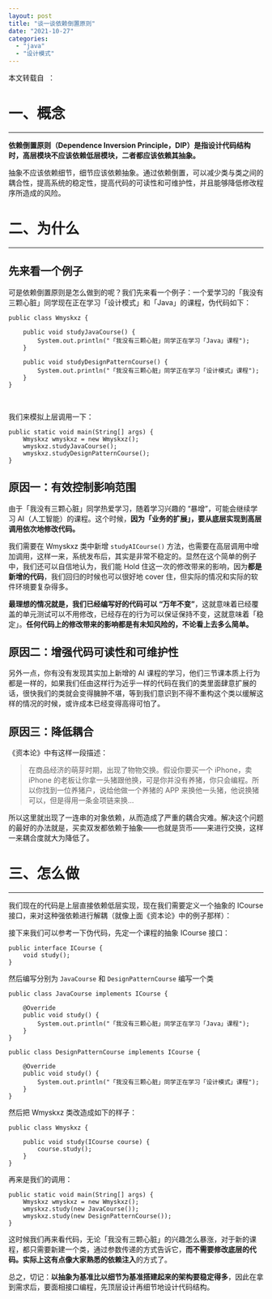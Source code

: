 ```yaml
---
layout: post
title: "谈一谈依赖倒置原则"
date: "2021-10-27"
categories: 
  - "java"
  - "设计模式"
---
```


本文转载自  ：

# 一、概念

* * *

**依赖倒置原则（Dependence Inversion Principle，DIP）是指设计代码结构时，高层模块不应该依赖低层模块，二者都应该依赖其抽象。**

抽象不应该依赖细节，细节应该依赖抽象。通过依赖倒置，可以减少类与类之间的耦合性，提高系统的稳定性，提高代码的可读性和可维护性，并且能够降低修改程序所造成的风险。

# 二、为什么

* * *

## 先来看一个例子

可是依赖倒置原则是怎么做到的呢？我们先来看一个例子：一个爱学习的「我没有三颗心脏」同学现在正在学习「设计模式」和「Java」的课程，伪代码如下：

```
public class Wmyskxz {

    public void studyJavaCourse() {
        System.out.println("「我没有三颗心脏」同学正在学习「Java」课程");
    }

    public void studyDesignPatternCourse() {
        System.out.println("「我没有三颗心脏」同学正在学习「设计模式」课程");
    }
}
```

 

我们来模拟上层调用一下：

```
public static void main(String[] args) {
    Wmyskxz wmyskxz = new Wmyskxz();
    wmyskxz.studyJavaCourse();
    wmyskxz.studyDesignPatternCourse();
}
```

## 原因一：有效控制影响范围

由于「我没有三颗心脏」同学热爱学习，随着学习兴趣的 “暴增”，可能会继续学习 AI（人工智能）的课程。这个时候，**因为「业务的扩展」，要从底层实现到高层调用依次地修改代码。**

我们需要在 Wmyskxz 类中新增 `studyAICourse()` 方法，也需要在高层调用中增加调用，这样一来，系统发布后，其实是非常不稳定的。显然在这个简单的例子中，我们还可以自信地认为，我们能 Hold 住这一次的修改带来的影响，因为**都是新增的代码**，我们回归的时候也可以很好地 cover 住，但实际的情况和实际的软件环境要复杂得多。

**最理想的情况就是，我们已经编写好的代码可以 “万年不变”**，这就意味着已经覆盖的单元测试可以不用修改，已经存在的行为可以保证保持不变，这就意味着「稳定」。**任何代码上的修改带来的影响都是有未知风险的，不论看上去多么简单。**

## 原因二：增强代码可读性和可维护性

另外一点，你有没有发现其实加上新增的 AI 课程的学习，他们三节课本质上行为都是一样的，如果我们任由这样行为近乎一样的代码在我们的类里面肆意扩展的话，很快我们的类就会变得臃肿不堪，等到我们意识到不得不重构这个类以缓解这样的情况的时候，或许成本已经变得高得可怕了。

## 原因三：降低耦合

《资本论》中有这样一段描述：

> 在商品经济的萌芽时期，出现了物物交换。假设你要买一个 iPhone，卖 iPhone 的老板让你拿一头猪跟他换，可是你并没有养猪，你只会编程。所以你找到一位养猪户，说给他做一个养猪的 APP 来换他一头猪，他说换猪可以，但是得用一条金项链来换...

所以这里就出现了一连串的对象依赖，从而造成了严重的耦合灾难。解决这个问题的最好的办法就是，买卖双发都依赖于抽象——也就是货币——来进行交换，这样一来耦合度就大为降低了。

# 三、怎么做

* * *

我们现在的代码是上层直接依赖低层实现，现在我们需要定义一个抽象的 ICourse 接口，来对这种强依赖进行解耦（就像上面《资本论》中的例子那样）：

接下来我们可以参考一下伪代码，先定一个课程的抽象 ICourse 接口：

```
public interface ICourse {
    void study();
}
```

然后编写分别为 `JavaCourse` 和 `DesignPatternCourse` 编写一个类

```
public class JavaCourse implements ICourse {

    @Override
    public void study() {
        System.out.println("「我没有三颗心脏」同学正在学习「Java」课程");
    }
}

public class DesignPatternCourse implements ICourse {

    @Override
    public void study() {
        System.out.println("「我没有三颗心脏」同学正在学习「设计模式」课程");
    }
}
```

然后把 Wmyskxz 类改造成如下的样子：

```
public class Wmyskxz {

    public void study(ICourse course) {
        course.study();
    }
}
```

再来是我们的调用：

```
public static void main(String[] args) {
    Wmyskxz wmyskxz = new Wmyskxz();
    wmyskxz.study(new JavaCourse());
    wmyskxz.study(new DesignPatternCourse());
}
```

这时候我们再来看代码，无论「我没有三颗心脏」的兴趣怎么暴涨，对于新的课程，都只需要新建一个类，通过参数传递的方式告诉它，**而不需要修改底层的代码。**实际上这有点像大家熟悉的**依赖注入**的方式了。

总之，切记：**以抽象为基准比以细节为基准搭建起来的架构要稳定得多**，因此在拿到需求后，要面相接口编程，先顶层设计再细节地设计代码结构。
